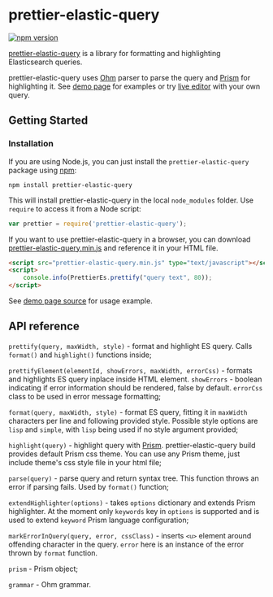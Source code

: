prettier-elastic-query
======================

[![npm version](https://badge.fury.io/js/prettier-elastic-query.svg)](https://badge.fury.io/js/prettier-elastic-query)

[prettier-elastic-query](https://github.com/traut/prettier-elastic-query) is a library for formatting and highlighting Elasticsearch queries.

prettier-elastic-query uses [Ohm](https://ohmlang.github.io/) parser to parse the query and [Prism](https://prismjs.com/) for highlighting it.
See [demo page](https://traut.github.io/prettier-elastic-query/demos/index.html) for examples or try [live editor](https://traut.github.io/prettier-elastic-query/demos/editor.html) with your own query.


Getting Started
---------------
### Installation

If you are using Node.js, you can just install the `prettier-elastic-query` package using [npm](http://npmjs.org):

    npm install prettier-elastic-query

This will install prettier-elastic-query in the local `node_modules` folder. Use `require` to access it from a Node script:

```js
var prettier = require('prettier-elastic-query');
```

If you want to use prettier-elastic-query in a browser, you can download [prettier-elastic-query.min.js](https://raw.githubusercontent.com/traut/prettier-elastic-query/master/dist/prettier-elastic-query.min.js) and reference it in your HTML file.

```html
<script src="prettier-elastic-query.min.js" type="text/javascript"></script>
<script>
    console.info(PrettierEs.prettify("query text", 80));
</script>
```

See [demo page source](https://github.com/traut/prettier-elastic-query/blob/master/dist/demos/index.html) for usage example.

API reference
-------------

`prettify(query, maxWidth, style)` - format and highlight ES query. Calls `format()` and `highlight()` functions inside;

`prettifyElement(elementId, showErrors, maxWidth, errorCss)` - formats and highlights ES query inplace inside HTML element. `showErrors` - boolean indicating if error information should be rendered, false by default. `errorCss` class to be used in error message formatting;

`format(query, maxWidth, style)` - format ES query, fitting it in `maxWidth` characters per line and following provided style. Possible style options are `lisp` and `simple`, with `lisp` being used if no style argument provided;

`highlight(query)` - highlight query with [Prism](https://prismjs.com/). prettier-elastic-query build provides default Prism css theme. You can use any Prism theme, just include theme's css style file in your html file;

`parse(query)` - parse query and return syntax tree. This function throws an error if parsing fails. Used by `format()` function;

`extendHighlighter(options)` - takes `options` dictionary and extends Prism highlighter. At the moment only `keywords` key in `options` is supported and is used to extend `keyword` Prism language configuration;

`markErrorInQuery(query, error, cssClass)` - inserts `<u>` element around offending character in the query. `error` here is an instance of the error thrown by `format` function.

`prism` - Prism object;

`grammar` - Ohm grammar.
